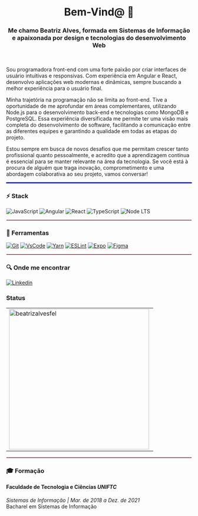 <h1 align="center">Bem-Vind@ 👋</h1>
<div>
<h3 align="center">Me chamo Beatriz Alves, formada em Sistemas de Informação
e apaixonada por design e tecnologias do desenvolvimento Web</h3>
<br>

Sou programadora front-end com uma forte paixão por criar interfaces de usuário intuitivas e responsivas. Com experiência em Angular e React, desenvolvo aplicações web modernas e dinâmicas, sempre buscando a melhor experiência para o usuário final.

Minha trajetória na programação não se limita ao front-end. Tive a oportunidade de me aprofundar em áreas complementares, utilizando Node.js para o desenvolvimento back-end e tecnologias como  MongoDB e PostgreSQL. Essa experiência diversificada me permite ter uma visão mais completa do desenvolvimento de software, facilitando a comunicação entre as diferentes equipes e garantindo a qualidade em todas as etapas do projeto.

Estou sempre em busca de novos desafios que me permitam crescer tanto profissional quanto pessoalmente, e acredito que a aprendizagem contínua é essencial para se manter relevante na área da tecnologia. Se você está à procura de alguém que traga inovação, comprometimento e uma abordagem colaborativa ao seu projeto, vamos conversar!

<hr style="border: 1px solid blue"> </hr>

### :zap: Stack
![JavaScript](https://img.shields.io/badge/javascript-grey?logo=javascript)
![Angular](https://img.shields.io/badge/angular-grey?logo=angular)
![React](https://img.shields.io/badge/React-grey?logo=React)
![TypeScript](https://img.shields.io/badge/TypeScript-grey?logo=TypeScript)
![Node LTS](https://img.shields.io/badge/node-grey?logo=node)


<hr style="border: 1px solid pink"> </hr>

### :wrench: Ferramentas
[![Git](https://img.shields.io/badge/-Git-f1361f?logo=Git&logoColor=white&link=https://git-scm.com/)](https://git-scm.com/)
[![VsCode](https://img.shields.io/badge/-VSCode-397ef8?logo=visual-studio-code&Color=white&link=https://code.visualstudio.com/)](https://code.visualstudio.com/)
[![Yarn](https://img.shields.io/badge/-Yarn-141631?logo=yarn&Color=white&link=https://yarnpkg.com/)](https://yarnpkg.com/)
[![ESLint](https://img.shields.io/badge/-ESLint-5900ce?logo=eslint&Color=white&link=https://eslint.org/)](https://eslint.org/)
[![Expo](https://img.shields.io/badge/-Expo-05001f?logo=Expo&logoColor=white&link=https://expo.io/)](https://expo.io/)
[![Figma](https://img.shields.io/badge/-Figma-%23ff69b4)](https://figma.com/)


<hr style="border: 1px solid pink"> </hr>

### :mag: Onde me encontrar

[![Linkedin](https://img.shields.io/badge/-LinkedIn-blue?logo=Linkedin&logoColor=white&link=https://www.linkedin.com/in/beatriz-alves-548757162/)](https://www.linkedin.com/in/beatriz-alves-548757162/)

### Status

<center>
<table>
  <tr>
      <td>
        <img width="380px" align="left" src="https://github-readme-stats.vercel.app/api/top-langs?username=beatrizalvesfel&show_icons=true&locale=en&layout=compact" alt="beatrizalvesfel"/>
</td>
<!--     <td><img width="380px" align="left" src="https://github-readme-stats.vercel.app/api?username=beatrizalvesfel&hide=contribs,issues" alt="beatrizalvesfel"/></td>
 -->
  </tr> 
</table>
</center>
<hr style="border: 1px solid pink"> </hr>

### :mortar_board: Formação
#### Faculdade de Tecnologia e Ciências *UNIFTC*
_Sistemas de Informação | Mar. de 2018 a Dez. de 2021_   
Bacharel em Sistemas de Informação

